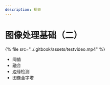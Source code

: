 ```yaml
---
description: 视频
---
```


# 图像处理基础（二）

{% file src="../.gitbook/assets/testvideo.mp4" %}

* 阈值
* 融合
* 边缘检测
* 图像金字塔

